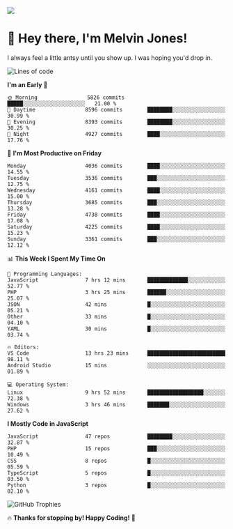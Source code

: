 ![](https://i.pinimg.com/originals/f8/b4/d0/f8b4d0ddedae91a68a6cfa788148436b.gif)

# 👋 Hey there, I'm Melvin Jones!
I always feel a little antsy until you show up. I was hoping you'd drop in.

<!--START_SECTION:mrepol742-->
![Lines of code](https://img.shields.io/badge/From%20Hello%20World%20I%27ve%20Written-21.0%20million%20lines%20of%20code-blue)

**I'm an Early 🐤** 

```text
🌞 Morning                5826 commits        █████░░░░░░░░░░░░░░░░░░░░   21.00 % 
🌆 Daytime                8596 commits        ████████░░░░░░░░░░░░░░░░░   30.99 % 
🌃 Evening                8393 commits        ████████░░░░░░░░░░░░░░░░░   30.25 % 
🌙 Night                  4927 commits        ████░░░░░░░░░░░░░░░░░░░░░   17.76 % 
```
📅 **I'm Most Productive on Friday** 

```text
Monday                   4036 commits        ████░░░░░░░░░░░░░░░░░░░░░   14.55 % 
Tuesday                  3536 commits        ███░░░░░░░░░░░░░░░░░░░░░░   12.75 % 
Wednesday                4161 commits        ████░░░░░░░░░░░░░░░░░░░░░   15.00 % 
Thursday                 3685 commits        ███░░░░░░░░░░░░░░░░░░░░░░   13.28 % 
Friday                   4738 commits        ████░░░░░░░░░░░░░░░░░░░░░   17.08 % 
Saturday                 4225 commits        ████░░░░░░░░░░░░░░░░░░░░░   15.23 % 
Sunday                   3361 commits        ███░░░░░░░░░░░░░░░░░░░░░░   12.12 % 
```


📊 **This Week I Spent My Time On** 

```text
💬 Programming Languages: 
JavaScript               7 hrs 12 mins       █████████████░░░░░░░░░░░░   52.77 % 
PHP                      3 hrs 25 mins       ██████░░░░░░░░░░░░░░░░░░░   25.07 % 
JSON                     42 mins             █░░░░░░░░░░░░░░░░░░░░░░░░   05.21 % 
Other                    33 mins             █░░░░░░░░░░░░░░░░░░░░░░░░   04.10 % 
YAML                     30 mins             █░░░░░░░░░░░░░░░░░░░░░░░░   03.74 % 

🔥 Editors: 
VS Code                  13 hrs 23 mins      █████████████████████████   98.11 % 
Android Studio           15 mins             ░░░░░░░░░░░░░░░░░░░░░░░░░   01.89 % 

💻 Operating System: 
Linux                    9 hrs 52 mins       ██████████████████░░░░░░░   72.38 % 
Windows                  3 hrs 46 mins       ███████░░░░░░░░░░░░░░░░░░   27.62 % 
```

**I Mostly Code in JavaScript** 

```text
JavaScript               47 repos            ████████░░░░░░░░░░░░░░░░░   32.87 % 
PHP                      15 repos            ███░░░░░░░░░░░░░░░░░░░░░░   10.49 % 
CSS                      8 repos             █░░░░░░░░░░░░░░░░░░░░░░░░   05.59 % 
TypeScript               5 repos             █░░░░░░░░░░░░░░░░░░░░░░░░   03.50 % 
Python                   3 repos             █░░░░░░░░░░░░░░░░░░░░░░░░   02.10 % 
```




<!--END_SECTION:mrepol742-->

![GitHub Trophies](https://github-profile-trophy.vercel.app/?username=mrepol742&theme=dracula)

🔥 **Thanks for stopping by! Happy Coding!** 🚀
